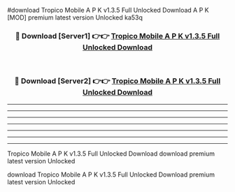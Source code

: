#download Tropico Mobile A P K v1.3.5 Full Unlocked Download A P K [MOD] premium latest version Unlocked ka53q 



<div align="center">
<h3>🔴 Download [Server1] 👉👉 <a href="https://apkdownload1.web.app/">Tropico Mobile A P K v1.3.5 Full Unlocked Download</a></h3><br>

<h3>🔴 Download [Server2] 👉👉 <a href="https://apkdownload1.web.app/">Tropico Mobile A P K v1.3.5 Full Unlocked Download</a></h3>
</div>





----------------------------------------------------------

----------------------------------------------------------

----------------------------------------------------------

----------------------------------------------------------

----------------------------------------------------------

----------------------------------------------------------

----------------------------------------------------------

Tropico Mobile A P K v1.3.5 Full Unlocked Download download premium latest version Unlocked

download Tropico Mobile A P K v1.3.5 Full Unlocked Download premium latest version Unlocked

